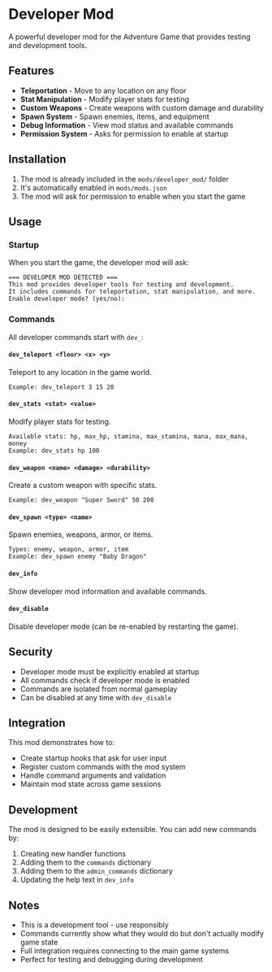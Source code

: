 # Developer Mod

A powerful developer mod for the Adventure Game that provides testing and development tools.

## Features

- **Teleportation** - Move to any location on any floor
- **Stat Manipulation** - Modify player stats for testing
- **Custom Weapons** - Create weapons with custom damage and durability
- **Spawn System** - Spawn enemies, items, and equipment
- **Debug Information** - View mod status and available commands
- **Permission System** - Asks for permission to enable at startup

## Installation

1. The mod is already included in the `mods/developer_mod/` folder
2. It's automatically enabled in `mods/mods.json`
3. The mod will ask for permission to enable when you start the game

## Usage

### Startup
When you start the game, the developer mod will ask:
```
=== DEVELOPER MOD DETECTED ===
This mod provides developer tools for testing and development.
It includes commands for teleportation, stat manipulation, and more.
Enable developer mode? (yes/no):
```

### Commands

All developer commands start with `dev_`:

#### `dev_teleport <floor> <x> <y>`
Teleport to any location in the game world.
```
Example: dev_teleport 3 15 20
```

#### `dev_stats <stat> <value>`
Modify player stats for testing.
```
Available stats: hp, max_hp, stamina, max_stamina, mana, max_mana, money
Example: dev_stats hp 100
```

#### `dev_weapon <name> <damage> <durability>`
Create a custom weapon with specific stats.
```
Example: dev_weapon "Super Sword" 50 200
```

#### `dev_spawn <type> <name>`
Spawn enemies, weapons, armor, or items.
```
Types: enemy, weapon, armor, item
Example: dev_spawn enemy "Baby Dragon"
```

#### `dev_info`
Show developer mod information and available commands.

#### `dev_disable`
Disable developer mode (can be re-enabled by restarting the game).

## Security

- Developer mode must be explicitly enabled at startup
- All commands check if developer mode is enabled
- Commands are isolated from normal gameplay
- Can be disabled at any time with `dev_disable`

## Integration

This mod demonstrates how to:
- Create startup hooks that ask for user input
- Register custom commands with the mod system
- Handle command arguments and validation
- Maintain mod state across game sessions

## Development

The mod is designed to be easily extensible. You can add new commands by:
1. Creating new handler functions
2. Adding them to the `commands` dictionary
3. Adding them to the `admin_commands` dictionary
4. Updating the help text in `dev_info`

## Notes

- This is a development tool - use responsibly
- Commands currently show what they would do but don't actually modify game state
- Full integration requires connecting to the main game systems
- Perfect for testing and debugging during development
